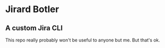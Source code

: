 # Jirard Botler
## A custom Jira CLI

This repo really probably won't be useful to anyone but me. But that's ok.

